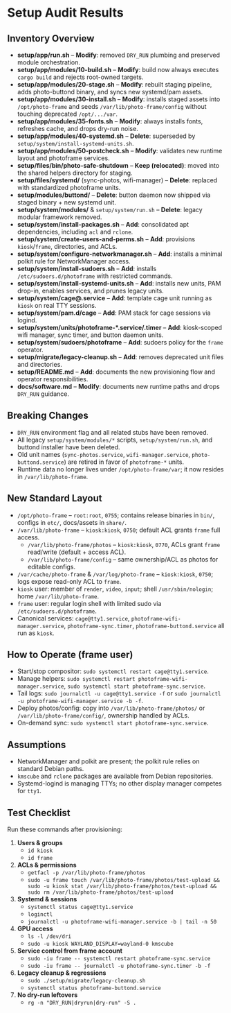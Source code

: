 # Setup Audit Results

## Inventory Overview
- **setup/app/run.sh** – **Modify**: removed `DRY_RUN` plumbing and preserved module orchestration.
- **setup/app/modules/10-build.sh** – **Modify**: build now always executes `cargo build` and rejects root-owned targets.
- **setup/app/modules/20-stage.sh** – **Modify**: rebuilt staging pipeline, adds photo-buttond binary, and syncs new systemd/pam assets.
- **setup/app/modules/30-install.sh** – **Modify**: installs staged assets into `/opt/photo-frame` and seeds `/var/lib/photo-frame/config` without touching deprecated `/opt/.../var`.
- **setup/app/modules/35-fonts.sh** – **Modify**: always installs fonts, refreshes cache, and drops dry-run noise.
- **setup/app/modules/40-systemd.sh** – **Delete**: superseded by `setup/system/install-systemd-units.sh`.
- **setup/app/modules/50-postcheck.sh** – **Modify**: validates new runtime layout and photoframe services.
- **setup/files/bin/photo-safe-shutdown** – **Keep (relocated)**: moved into the shared helpers directory for staging.
- **setup/files/systemd/** (sync-photos, wifi-manager) – **Delete**: replaced with standardized photoframe units.
- **setup/modules/buttond/** – **Delete**: button daemon now shipped via staged binary + new systemd unit.
- **setup/system/modules/** & `setup/system/run.sh` – **Delete**: legacy modular framework removed.
- **setup/system/install-packages.sh** – **Add**: consolidated apt dependencies, including `acl` and `rclone`.
- **setup/system/create-users-and-perms.sh** – **Add**: provisions `kiosk`/`frame`, directories, and ACLs.
- **setup/system/configure-networkmanager.sh** – **Add**: installs a minimal polkit rule for NetworkManager access.
- **setup/system/install-sudoers.sh** – **Add**: installs `/etc/sudoers.d/photoframe` with restricted commands.
- **setup/system/install-systemd-units.sh** – **Add**: installs new units, PAM drop-in, enables services, and prunes legacy units.
- **setup/system/cage@.service** – **Add**: template cage unit running as `kiosk` on real TTY sessions.
- **setup/system/pam.d/cage** – **Add**: PAM stack for cage sessions via logind.
- **setup/system/units/photoframe-*.service/.timer** – **Add**: kiosk-scoped wifi manager, sync timer, and button daemon units.
- **setup/system/sudoers/photoframe** – **Add**: sudoers policy for the `frame` operator.
- **setup/migrate/legacy-cleanup.sh** – **Add**: removes deprecated unit files and directories.
- **setup/README.md** – **Add**: documents the new provisioning flow and operator responsibilities.
- **docs/software.md** – **Modify**: documents new runtime paths and drops `DRY_RUN` guidance.

## Breaking Changes
- `DRY_RUN` environment flag and all related stubs have been removed.
- All legacy `setup/system/modules/*` scripts, `setup/system/run.sh`, and buttond installer have been deleted.
- Old unit names (`sync-photos.service`, `wifi-manager.service`, `photo-buttond.service`) are retired in favor of `photoframe-*` units.
- Runtime data no longer lives under `/opt/photo-frame/var`; it now resides in `/var/lib/photo-frame`.

## New Standard Layout
- `/opt/photo-frame` – `root:root`, `0755`; contains release binaries in `bin/`, configs in `etc/`, docs/assets in `share/`.
- `/var/lib/photo-frame` – `kiosk:kiosk`, `0750`; default ACL grants `frame` full access.
  - `/var/lib/photo-frame/photos` – `kiosk:kiosk`, `0770`, ACLs grant `frame` read/write (default + access ACL).
  - `/var/lib/photo-frame/config` – same ownership/ACL as photos for editable configs.
- `/var/cache/photo-frame` & `/var/log/photo-frame` – `kiosk:kiosk`, `0750`; logs expose read-only ACL to `frame`.
- `kiosk` user: member of `render`, `video`, `input`; shell `/usr/sbin/nologin`; home `/var/lib/photo-frame`.
- `frame` user: regular login shell with limited sudo via `/etc/sudoers.d/photoframe`.
- Canonical services: `cage@tty1.service`, `photoframe-wifi-manager.service`, `photoframe-sync.timer`, `photoframe-buttond.service` all run as `kiosk`.

## How to Operate (frame user)
- Start/stop compositor: `sudo systemctl restart cage@tty1.service`.
- Manage helpers: `sudo systemctl restart photoframe-wifi-manager.service`, `sudo systemctl start photoframe-sync.service`.
- Tail logs: `sudo journalctl -u cage@tty1.service -f` or `sudo journalctl -u photoframe-wifi-manager.service -b -f`.
- Deploy photos/config: copy into `/var/lib/photo-frame/photos/` or `/var/lib/photo-frame/config/`, ownership handled by ACLs.
- On-demand sync: `sudo systemctl start photoframe-sync.service`.

## Assumptions
- NetworkManager and polkit are present; the polkit rule relies on standard Debian paths.
- `kmscube` and `rclone` packages are available from Debian repositories.
- Systemd-logind is managing TTYs; no other display manager competes for `tty1`.

## Test Checklist
Run these commands after provisioning:

1. **Users & groups**
   - `id kiosk`
   - `id frame`
2. **ACLs & permissions**
   - `getfacl -p /var/lib/photo-frame/photos`
   - `sudo -u frame touch /var/lib/photo-frame/photos/test-upload && sudo -u kiosk stat /var/lib/photo-frame/photos/test-upload && sudo rm /var/lib/photo-frame/photos/test-upload`
3. **Systemd & sessions**
   - `systemctl status cage@tty1.service`
   - `loginctl`
   - `journalctl -u photoframe-wifi-manager.service -b | tail -n 50`
4. **GPU access**
   - `ls -l /dev/dri`
   - `sudo -u kiosk WAYLAND_DISPLAY=wayland-0 kmscube`
5. **Service control from frame account**
   - `sudo -iu frame -- systemctl restart photoframe-sync.service`
   - `sudo -iu frame -- journalctl -u photoframe-sync.timer -b -f`
6. **Legacy cleanup & regressions**
   - `sudo ./setup/migrate/legacy-cleanup.sh`
   - `systemctl status photoframe-buttond.service`
7. **No dry-run leftovers**
   - `rg -n "DRY_RUN|dryrun|dry-run" -S .`

